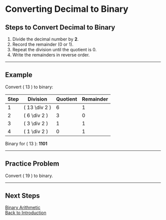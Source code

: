 # Converting Decimal to Binary  

## Steps to Convert Decimal to Binary  
1. Divide the decimal number by **2**.  
2. Record the remainder (0 or 1).  
3. Repeat the division until the quotient is 0.  
4. Write the remainders in reverse order.

---

## Example  
Convert \( 13 \) to binary:  

| Step | Division | Quotient | Remainder |
|------|----------|----------|-----------|
| 1    | \( 13 \div 2 \) | 6 | 1 |
| 2    | \( 6 \div 2 \)  | 3 | 0 |
| 3    | \( 3 \div 2 \)  | 1 | 1 |
| 4    | \( 1 \div 2 \)  | 0 | 1 |

Binary for \( 13 \): **1101**

---

## Practice Problem  
Convert \( 19 \) to binary.

---

## Next Steps  
[Binary Arithmetic](binary_arithmetic.md)  
[Back to Introduction](binary_intro.md)
